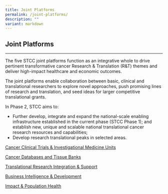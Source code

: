 ```yaml
---
title: Joint Platforms
permalink: /joint-platforms/
description: ""
variant: markdown
---
```

Joint Platforms
---------------

* * *

The five STCC joint platforms function as an integrative whole to drive pertinent transformative cancer Research &amp; Translation (R&amp;T) themes and deliver high-impact healthcare and economic outcomes.

The joint platforms enable collaboration between basic, clinical and translational researchers to explore novel approaches, push promising lines of research and translation, and seed ideas for larger competitive translational grants.

In Phase 2, STCC aims to:

*   Further develop, integrate and expand the national-scale enabling infrastructure established in the current phase (STCC Phase 1); and establish new, unique and scalable national translational cancer research resources and capabilities;
*   Develop research translational peaks in selected areas.

[Cancer Clinical Trials & Investigational Medicine Units](https://www.stcc.sg/platform-1/cancer-clinical-trials-and-investigational-medicine-units/)

[Cancer Databases and Tissue Banks](https://www.stcc.sg/platform-2/cancer-databases-and-tissue-banks/)

[Translational Research Integration & Support](https://www.stcc.sg/platform-3/translational-research-integration-support/)

[Business Intelligence & Development](https://stcc.sg/platform-4/business-intelligence-development/)

[Impact & Population Health](https://www.stcc.sg/platform-5/impact-population-health/)